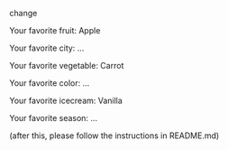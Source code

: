 
change



Your favorite fruit: Apple

Your favorite city: ...

Your favorite vegetable: Carrot

Your favorite color: ...

Your favorite icecream: Vanilla

Your favorite season: ...


(after this, please follow the instructions in README.md)


